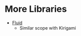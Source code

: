# More Libraries

* [Fluid](https://docs.liri.io/sdk/fluid/develop/index.html)
    * Similar scope with Kirigami
